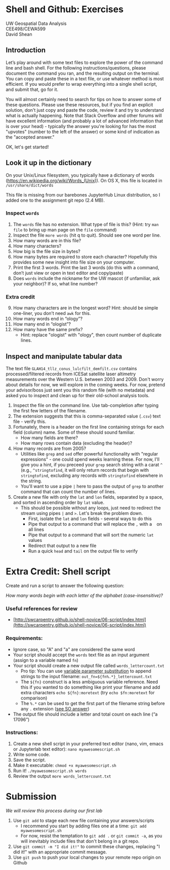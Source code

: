 # Shell and Github: Exercises
UW Geospatial Data Analysis  
CEE498/CEWA599  
David Shean  

## Introduction

Let’s play around with some text files to explore the power of the command line and bash shell.  For the following instructions/questions, please document the command you ran, and the resulting output on the terminal. You can copy and paste these in a text file, or use whatever method is most efficient. If you would prefer to wrap everything into a single shell script, and submit that, go for it.

You will almost certainly need to search for tips on how to answer some of these questions. Please use these resources, but if you find an explicit solution, don't just copy and paste the code, review it and try to understand what is actually happening. Note that Stack Overflow and other forums will have excellent information (and probably a lot of advanced information that is over your head) - typically the answer you're looking for has the most "upvotes" (number to the left of the answer) or some kind of indication as the "accepted answer." 

OK, let's get started!

## Look it up in the dictionary

On your Unix/Linux filesystem, you typically have a dictionary of words (https://en.wikipedia.org/wiki/Words_(Unix)).  On OS X, this file is located in `/usr/share/dict/words`

This file is missing from our barebones JupyterHub Linux distribution, so I added one to the assignment git repo (2.4 MB).

### Inspect `words`
1. The `words` file has no extension. What type of file is this? (Hint: try `man file` to bring up man page on the `file` command)
2. Inspect the file `more words` (hit q to quit).  Should see one word per line.
3. How many words are in this file?
4. How many characters?
5. How big is the file size in bytes? 
6. How many bytes are required to store each character? Hopefully this provides some new insight into file size on your computer.
7. Print the first 3 words. Print the last 3 words (do this with a command, don’t just view or open in text editor and copy/paste)
8. Does `words` include the nickname for the UW mascot (if unfamiliar, ask your neighbor)? If so, what line number?

### Extra credit
9. How many characters are in the longest word?  Hint: should be simple one-liner, you don’t need `awk` for this.
10. How many words end in “ology”?
11. How many end in “ologist”?
12. How many have the same prefix?
    * Hint: replace "ologist" with "ology", then count number of duplicate lines.

## Inspect and manipulate tabular data

The text file `GLAH14_tllz_conus_lulcfilt_demfilt.csv` contains processed/filtered records from ICESat satellite laser altimetry measurements over the Western U.S. between 2003 and 2009. Don't worry about details for now, we will explore in the coming weeks. For now, pretend your advisor/boss just sent you this random file (with no metadata) and asked you to inspect and clean up for their old-school analysis tools.

1. Inspect the file on the command line. Use tab-completion after typing the first few letters of the filename. 
2. The extension suggests that this is comma-separated value (`.csv`) text file - verify this.
3. Fortunately, there is a header on the first line containing strings for each field (column) name. Some of these should sound familiar. 
   * How many fields are there? 
   * How many rows contain data (excluding the header)?
4. How many records are from 2005?
    * Utilities like `grep` and `sed` offer powerful functionality with "regular expressions" - one could spend weeks learning these. For now, I'll give you a hint, if you preceed your `grep` search string with a carat `^` (e.g., `^stringtofind`, it will only return records that begin with `stringtofind`, excluding any records with `stringtofind` elsewhere in the string.
    * You'll want to use a pipe `|` here to pass the output of `grep` to another command that can count the number of lines.
5. Create a new file with only the `lat` and `lon` fields, separated by a space, and sorted in ascending order by `lat` value.
    * This should be possible without any loops, just need to redirect the stream using pipes `|` and `>`. Let's break the problem down.
       * First, isolate the `lat` and `lon` fields - several ways to do this
       * Pipe that output to a command that will replace the `,` with a ` ` on all lines
       * Pipe that output to a command that will sort the numeric `lat` values
       * Redirect that output to a new file
       * Run a quick `head` and `tail` on the output file to verify

# Extra Credit: Shell script
Create and run a script to answer the following question:

*How many words begin with each letter of the alphabet (case-insensitive)?*

### Useful references for review
* [http://swcarpentry.github.io/shell-novice/06-script/index.html](http://swcarpentry.github.io/shell-novice/06-script/index.html)

### Requirements:
* Ignore case, so "A" and "a" are considered the same word
* Your script should accept the `words` text file as an input argument (assign to a variable named `fn`)
* Your script should create a new output file called `words_lettercount.txt`
    * Pro tip: You can use [variable parameter substitution](https://www.tldp.org/LDP/abs/html/parameter-substitution.html) to append strings to the input filename: `out_fn=${fn%.*}_lettercount.txt`
    * The `${fn}` construct is a less ambiguous variable reference.  Need this if you wanted to do something like print your filename and add extra characters `echo ${fn}:moretext` (try `echo $fn:moretext` for comparison)
    * The `%.*` can be used to get the first part of the filename string before any `.` extension ([see SO answer](https://stackoverflow.com/a/965072))
* The output file should include a letter and total count on each line (“a 17096”)

### Instructions:
1. Create a new shell script in your preferred text editor (nano, vim, emacs or Jupyterlab text editor): `nano myawesomescript.sh`
2. Write some code.
3. Save the script.
4. Make it executable: `chmod +x myawesomescript.sh`
5. Run it! `./myawesomescript.sh words`
6. Review the output `more words_lettercount.txt`

# Submission
*We will review this process during our first lab*
1. Use `git add` to stage each new file containing your answers/scripts
    * I recommend you start by adding files one at a time: `git add myawesomescript.sh`
    * For now, resist the temptation to `git add .` or `git commit -a`, as you will inevitably include files that don't belong in a git repo.
2. Use `git commit -m "I did it!"` to commit these changes, replacing "I did it!" with an appropriate commit message.
3. Use `git push` to push your local changes to your remote repo origin on Github
